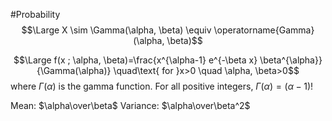 #Probability 
$$\Large X \sim \Gamma(\alpha, \beta) \equiv \operatorname{Gamma}(\alpha, \beta)$$

$$\Large f(x ; \alpha, \beta)=\frac{x^{\alpha-1} e^{-\beta x} \beta^{\alpha}}{\Gamma(\alpha)} \quad\text{ for }x>0 \quad \alpha, \beta>0$$
where $\Gamma(\alpha)$ is the gamma function. For all positive integers, $\Gamma(\alpha)=(\alpha-1) !$

Mean: $\alpha\over\beta$
Variance: $\alpha\over\beta^2$